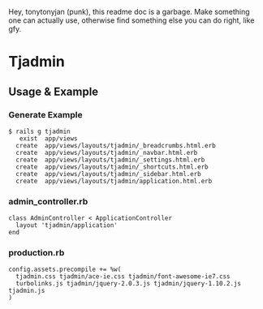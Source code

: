 Hey, tonytonyjan (punk), this readme doc is a garbage. 
Make something one can actually use, otherwise find something else you can do right, like gfy.

# Tjadmin

## Usage & Example

### Generate Example

    $ rails g tjadmin
       exist  app/views
      create  app/views/layouts/tjadmin/_breadcrumbs.html.erb
      create  app/views/layouts/tjadmin/_navbar.html.erb
      create  app/views/layouts/tjadmin/_settings.html.erb
      create  app/views/layouts/tjadmin/_shortcuts.html.erb
      create  app/views/layouts/tjadmin/_sidebar.html.erb
      create  app/views/layouts/tjadmin/application.html.erb

### admin_controller.rb

    class AdminController < ApplicationController
      layout 'tjadmin/application'
    end

### production.rb

    config.assets.precompile += %w(
      tjadmin.css tjadmin/ace-ie.css tjadmin/font-awesome-ie7.css
      turbolinks.js tjadmin/jquery-2.0.3.js tjadmin/jquery-1.10.2.js tjadmin.js
    )
